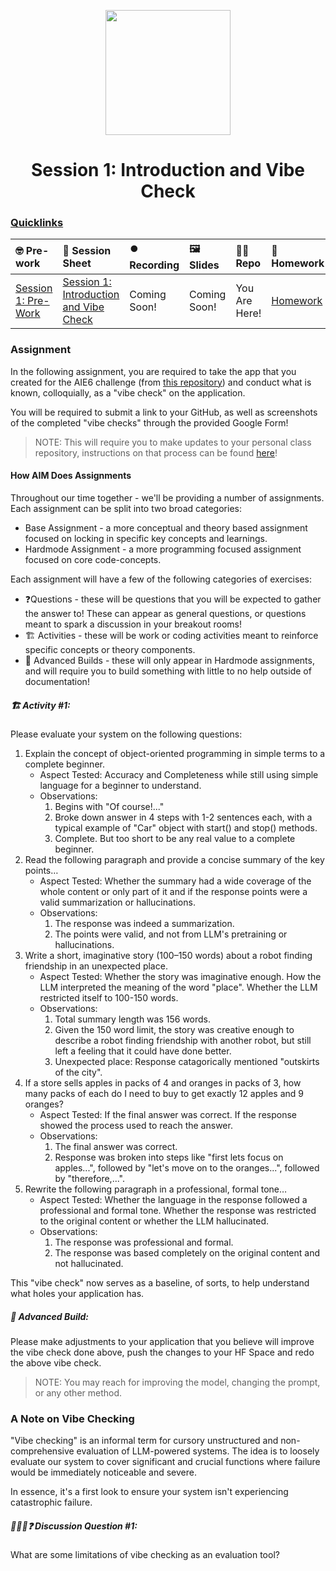 <p align = "center" draggable=”false” ><img src="https://github.com/AI-Maker-Space/LLM-Dev-101/assets/37101144/d1343317-fa2f-41e1-8af1-1dbb18399719" 
     width="200px"
     height="auto"/>
</p>

<h1 align="center" id="heading">Session 1: Introduction and Vibe Check</h1>

### [Quicklinks](https://github.com/AI-Maker-Space/AIE6/tree/main/00_AIM_Quicklinks)

| 🤓 Pre-work | 📰 Session Sheet | ⏺️ Recording     | 🖼️ Slides        | 👨‍💻 Repo         | 📝 Homework      | 📁 Feedback       |
|:-----------------|:-----------------|:-----------------|:-----------------|:-----------------|:-----------------|:-----------------|
| [Session 1: Pre-Work](https://www.notion.so/Session-1-Introduction-and-Vibe-Check-1c8cd547af3d81b596bbdfb64cf4fd2f?pvs=4#1c8cd547af3d81fb96b4f625f3f8e3d6)| [Session 1: Introduction and Vibe Check](https://www.notion.so/Session-1-Introduction-and-Vibe-Check-1c8cd547af3d81b596bbdfb64cf4fd2f) | Coming Soon! | Coming Soon! | You Are Here! | [Homework](https://forms.gle/W59zjs5MQc7kbLUh9) | [AIE6 Feedback 4/1](https://forms.gle/EdzBz82yGqVYKfUw9)


### Assignment

In the following assignment, you are required to take the app that you created for the AIE6 challenge (from [this repository](https://github.com/AI-Maker-Space/Beyond-ChatGPT)) and conduct what is known, colloquially, as a "vibe check" on the application. 

You will be required to submit a link to your GitHub, as well as screenshots of the completed "vibe checks" through the provided Google Form!

> NOTE: This will require you to make updates to your personal class repository, instructions on that process can be found [here](https://github.com/AI-Maker-Space/AIE6/tree/main/00_Setting%20Up%20Git)!

#### How AIM Does Assignments
Throughout our time together - we'll be providing a number of assignments. Each assignment can be split into two broad categories:

- Base Assignment - a more conceptual and theory based assignment focused on locking in specific key concepts and learnings.
- Hardmode Assignment - a more programming focused assignment focused on core code-concepts.

Each assignment will have a few of the following categories of exercises:

- ❓Questions - these will be questions that you will be expected to gather the answer to! These can appear as general questions, or questions meant to spark a discussion in your breakout rooms!
- 🏗️ Activities - these will be work or coding activities meant to reinforce specific concepts or theory components.
- 🚧 Advanced Builds - these will only appear in Hardmode assignments, and will require you to build something with little to no help outside of documentation!

##### 🏗️ Activity #1:

Please evaluate your system on the following questions:

1. Explain the concept of object-oriented programming in simple terms to a complete beginner. 
    - Aspect Tested: Accuracy and Completeness while still using simple language for a beginner to understand.
    - Observations: 
        1. Begins with "Of course!..."
        1. Broke down answer in 4 steps with 1-2 sentences each, with a typical example of "Car" object with start() and stop() methods.
        1. Complete. But too short to be any real value to a complete beginner.
2. Read the following paragraph and provide a concise summary of the key points…
    - Aspect Tested: Whether the summary had a wide coverage of the whole content or only part of it and if the response points were a valid summarization or hallucinations.
    - Observations:
        1. The response was indeed a summarization. 
        1. The points were valid, and not from LLM's pretraining or hallucinations.
3. Write a short, imaginative story (100–150 words) about a robot finding friendship in an unexpected place.
    - Aspect Tested: Whether the story was imaginative enough. How the LLM interpreted the meaning of the word "place". Whether the LLM restricted itself to 100-150 words.
    - Observations: 
        1. Total summary length was 156 words.
        1. Given the 150 word limit, the story was creative enough to describe a robot finding friendship with another robot, but still left a feeling that it could have done better.
        1. Unexpected place: Response catagorically mentioned "outskirts of the city". 
4. If a store sells apples in packs of 4 and oranges in packs of 3, how many packs of each do I need to buy to get exactly 12 apples and 9 oranges?
    - Aspect Tested: If the final answer was correct. If the response showed the process used to reach the answer. 
    - Observations:
        1. The final answer was correct. 
        1. Response was broken into steps like "first lets focus on apples...", followed by "let's move on to the oranges...", followed by "therefore,...". 
5. Rewrite the following paragraph in a professional, formal tone…
    - Aspect Tested: Whether the language in the response followed a professional and formal tone. Whether the response was restricted to the original content or whether the LLM hallucinated.
    - Observations: 
        1. The response was professional and formal. 
        1. The response was based completely on the original content and not hallucinated.

This "vibe check" now serves as a baseline, of sorts, to help understand what holes your application has.

##### 🚧 Advanced Build:

Please make adjustments to your application that you believe will improve the vibe check done above, push the changes to your HF Space and redo the above vibe check.

> NOTE: You may reach for improving the model, changing the prompt, or any other method.

### A Note on Vibe Checking

"Vibe checking" is an informal term for cursory unstructured and non-comprehensive evaluation of LLM-powered systems. The idea is to loosely evaluate our system to cover significant and crucial functions where failure would be immediately noticeable and severe.

In essence, it's a first look to ensure your system isn't experiencing catastrophic failure.

##### 🧑‍🤝‍🧑❓ Discussion Question #1:

What are some limitations of vibe checking as an evaluation tool?
